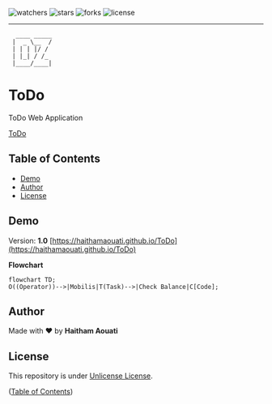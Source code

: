 ![watchers](https://custom-icon-badges.demolab.com/github/watchers/haithamaouati/ToDo?logo=eye)
![stars](https://custom-icon-badges.demolab.com/github/stars/haithamaouati/ToDo?logo=star)
![forks](https://custom-icon-badges.demolab.com/github/forks/haithamaouati/ToDo?logo=repo-forked)
![license](https://custom-icon-badges.demolab.com/github/license/haithamaouati/ToDo?logo=law)
___
```
  ____ _____
 |  _ \__  /
 | | | |/ / 
 | |_| / /_ 
 |____/____|
```

# ToDo
ToDo Web Application

[ToDo](https://haithamaouati.github.io/ToDo)
## Table of Contents
- [Demo](#demo)
- [Author](#author)
- [License](#license)

## Demo
Version: **1.0**
[https://haithamaouati.github.io/ToDo](https://haithamaouati.github.io/ToDo)

**Flowchart**

```mermaid
flowchart TD;
O((Operator))-->|Mobilis|T(Task)-->|Check Balance|C[Code];
```

## Author
Made with :heart: by **Haitham Aouati**

## License
This repository is under [Unlicense License](https://github.com/haithamaouati/ToDo/blob/main/LICENSE).

([Table of Contents](#table-of-contents))


